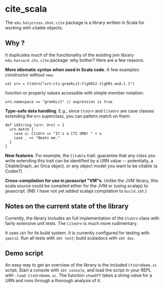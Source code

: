 # cite_scala

The `edu.holycross.shot.cite` package is a library written in Scala for working with citable objects.

## Why ?

It duplicates much of the functionality of the existing jvm library `edu.harvard.chs.cite` package:  why bother?  Here are a few reasons.

**More idiomatic syntax when used in Scala code**.  A few examples: constructor without `new`:

    val urn = CtsUrn("urn:cts:greekLit:tlg0012.tlg001.msA:1.1")

function or property values accessible with simple member notation:

    urn.namespace == "greekLit" // expression is true


**Type-safe data handling**.  E.g., since `CtsUrn` and `CiteUrn` are case classes  extending the `Urn` superclass, you can pattern match on them:

    def idString (urn: Urn) = {
      urn match {
        case u: CtsUrn => "It's a CTS URN! " + u
        case _ => "Beats me."
      }
    }


**New features**.  For example, the `Citable` trait:  guarantee that any class you write extending this trait can be identified by a URN value -- potentially, a CitableGraph, an Orca object, or any object model you want to be citable (a Codex?).

**Cross-compilation for use in javascript "VM"s**.  Unlike the JVM library, this scala source could be compiled either for the JVM or (using scalajs) to javascript.  (NB: I have not yet added scalajs compilation to `build.sbt`.)

## Notes on the current state of the library

Currently, the library includes an full implementation of the `CtsUrn` class with fairly extensive unit tests.  The `CiteUrn` is much more rudimentary.

It uses `sbt` for its build system.  It is currently configured for testing with `specs2`.  Run all tests with `sbt test`; build scaladocs with `sbt doc`.


## Demo script

An easy way to get an overview of the library is the included `CtsUrnDemo.sc` script.  Start a console with `sbt console`, and load the script in your REPL with `:load CtsUrnDemo.sc`.  The function `showOff` takes a string value for a URN and runs through a thorough analysis of it.
